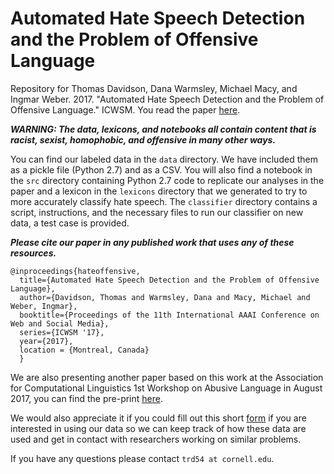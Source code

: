 # Automated Hate Speech Detection and the Problem of Offensive Language
Repository for Thomas Davidson, Dana Warmsley, Michael Macy, and Ingmar Weber. 2017. "Automated Hate Speech Detection and the Problem of Offensive Language." ICWSM. You read the paper [here](https://aaai.org/ocs/index.php/ICWSM/ICWSM17/paper/view/15665).

***WARNING: The data, lexicons, and notebooks all contain content that is racist, sexist, homophobic, and offensive in many other ways.***

You can find our labeled data in the `data` directory. We have included them as a pickle file (Python 2.7) and as a CSV. You will also find a notebook in the `src` directory containing Python 2.7 code to replicate our analyses in the paper and a lexicon in the `lexicons` directory that we generated to try to more accurately classify hate speech. The `classifier` directory contains a script, instructions, and the necessary files to run our classifier on new data, a test case is provided.

***Please cite our paper in any published work that uses any of these resources.***
~~~
@inproceedings{hateoffensive,
  title={Automated Hate Speech Detection and the Problem of Offensive Language},
  author={Davidson, Thomas and Warmsley, Dana and Macy, Michael and Weber, Ingmar}, 
  booktitle={Proceedings of the 11th International AAAI Conference on Web and Social Media},
  series={ICWSM '17},
  year={2017},
  location = {Montreal, Canada}
  }
~~~

We are also presenting another paper based on this work at the Association for Computational Linguistics 1st Workshop on Abusive Language in August 2017, you can find the pre-print [here](https://arxiv.org/abs/1705.09899).

We would also appreciate it if you could fill out this short [form](https://docs.google.com/forms/d/e/1FAIpQLSdrPNlfVBlqxun2tivzAtsZaOoPC5YYMocn-xscCgeRakLXHg/viewform?usp=pp_url&entry.1506871634&entry.147453066&entry.1390333885&entry.516829772) if you are interested in using our data so we can keep track of how these data are used and get in contact with researchers working on similar problems.

If you have any questions please contact `trd54 at cornell.edu`.
